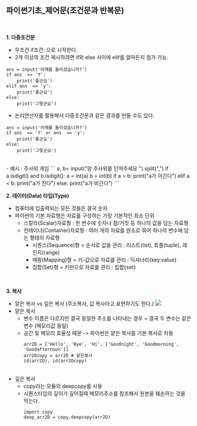 ## 파이썬기초_제어문(조건문과 반복문)

<br>
 
**1. 다중조건문**
   - 무조건 if조건: 으로 시작한다.
   - 2개 이상의 조건 제시하려면 if와 else 사이에 elif를 얼마든지 첨가 가능.
```
ans = input('어깨를 돌리셨습니까?')
if ans  == 'Y':
    print('좋군요')
elif ans  == 'y':
    print('좋군요')
else:
    print('그렇군요')
```
   - 논리연산자를 활용해서 다중조건문과 같은 결과를 만들 수도 있다.
```
ans = input('어깨를 돌리셨습니까?')
if ans  == 'Y' or ans  == 'y':
    print('좋군요')
else:
    print('그렇군요')
```
<br>
   - 예시 : 주사위 게임
```
a, b= input("양 주사위를 던져주세요 ").split(",")
if a.isdigit() and b.isdigit():
    a = int(a)
    b = int(b)
    if a > b:
        print("a가 이긴다")
    elif a < b:
        print("a가 진다")
    else:
        print("a가 비긴다")
      ```

   
**2. 데이터(Data) 타입(Type)**
  - 컴퓨터에 입출력되는 모든 것들은 결국 숫자
  - 파이썬의 기본 자료형은 자료를 구성하는 가장 기본적인 최소 단위
    - 스칼라(Scalar)자료형 : 한 변수에 숫자나 참/거짓 등 하나의 값을 담는 자료형
    - 컨테이너(Container)자료형 : 여러 개의 자료를 원소로 묶어 하나의 변수에 담는 형태의 자료형
      - 시퀀스(Sequence)형 = 순서로 값을 관리 : 리스트(list), 튜플(tuple), 레인지(range)
      - 매핑(Mapping)형 = 키-값으로 자료를 관리 : 딕셔너리{key:value}
      - 집합(Set)형 = 키만으로 자료를 관리 : 집합{set}
     
<br>

**3. 복사**
  - 얕은 복사 vs 깊은 복사 (주소복사, 값 복사라고 표현하기도 한다.)
   ![](https://i.imgur.com/WUxAUZq.png)
  - 얕은 복사
    - 변수 이름은 다르지만 결국 동일한 주소를 나타내는 경우 = 결국 두 변수는 같은 변수 (메모리값 동일)
    - 공간 및 메모리 효율성 때문 -> 파이썬은 얕은 복사를 기본 복사로 차용
      ```
      arr2D = ['Hello', 'Bye', 'Hi', ['Goodnight', 'Goodmorning', 'Goodafternoon']]
      arr2Dcopy = arr2D # 얕은복사
      id(arr2D), id(arr2Dcopy)
      ```
      <br>
  - 깊은 복사
    - copy라는 모듈의 deepcopy를 사용
    - 시퀀스타입의 깊이가 깊어질때 메모리주소를 참조해서 원본을 훼손하는 것을 막는다.
      ```
      import copy
      deep_arr2D = copy.deepcopy(arr2D)
      ```
